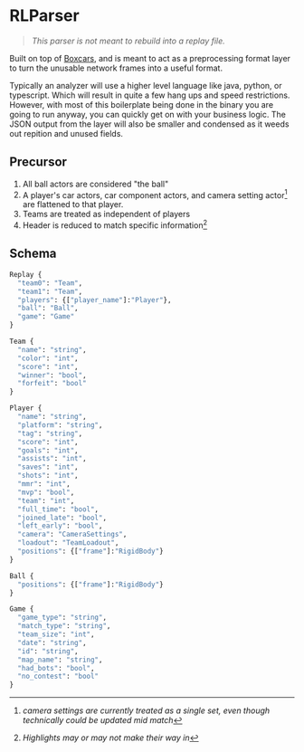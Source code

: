 # RLParser
> _This parser is not meant to rebuild into a replay file._

Built on top of [Boxcars](https://github.com/nickbabcock/boxcars), and is meant to act as a preprocessing format layer to turn the unusable network frames into a useful format.

Typically an analyzer will use a higher level language like java, python, or typescript. Which will result in quite a few hang ups and speed restrictions. However, with most of this boilerplate being done in the binary you are going to run anyway, you can quickly get on with your business logic. The JSON output from the layer will also be smaller and condensed as it weeds out repition and unused fields.

## Precursor
1. All ball actors are considered "the ball"
2. A player's car actors, car component actors, and camera setting actor[^1] are flattened to that player.
3. Teams are treated as independent of players
4. Header is reduced to match specific information[^2]

[^1]: _camera settings are currently treated as a single set, even though technically could be updated mid match_

[^2]: _Highlights may or may not make their way in_

## Schema
```python
Replay {
  "team0": "Team",
  "team1": "Team",
  "players": {["player_name"]:"Player"},
  "ball": "Ball",
  "game": "Game"
}

Team {
  "name": "string",
  "color": "int",
  "score": "int",
  "winner": "bool",
  "forfeit": "bool"
}

Player {
  "name": "string",
  "platform": "string",
  "tag": "string",
  "score": "int",
  "goals": "int",
  "assists": "int",
  "saves": "int",
  "shots": "int",
  "mmr": "int",
  "mvp": "bool",
  "team": "int",
  "full_time": "bool",
  "joined_late": "bool",
  "left_early": "bool",
  "camera": "CameraSettings",
  "loadout": "TeamLoadout",
  "positions": {["frame"]:"RigidBody"}
}

Ball {
  "positions": {["frame"]:"RigidBody"}
}

Game {
  "game_type": "string",
  "match_type": "string",
  "team_size": "int",
  "date": "string",
  "id": "string",
  "map_name": "string",
  "had_bots": "bool",
  "no_contest": "bool"
}
```